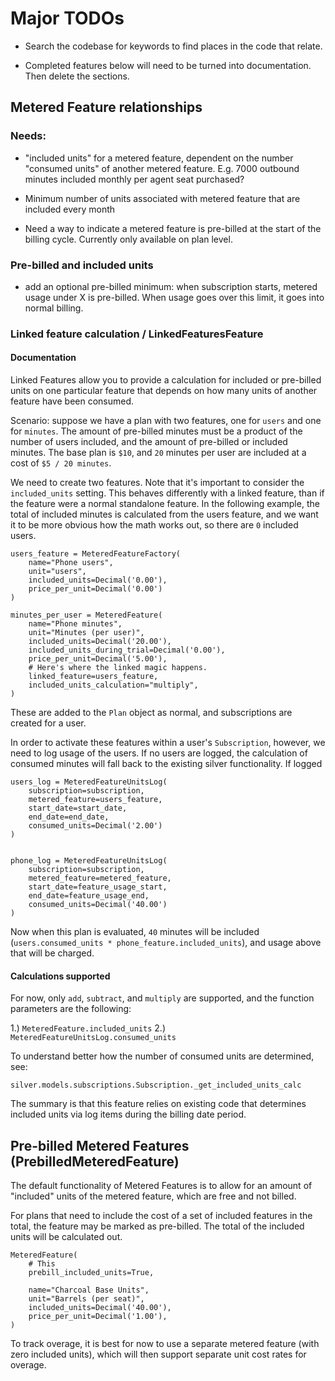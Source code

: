 # Major TODOs

 * Search the codebase for keywords to find places in the code that relate.

 * Completed features below will need to be turned into documentation. Then
   delete the sections.


## Metered Feature relationships

### Needs:

* "included units" for a metered feature, dependent on the number "consumed
  units" of another metered feature. E.g.  7000 outbound minutes included
  monthly per agent seat purchased?

* Minimum number of units associated with metered feature that are included
  every month

* Need a way to indicate a metered feature is pre-billed at the start of the
  billing cycle. Currently only available on plan level.

### Pre-billed and included units

* add an optional pre-billed minimum: when subscription starts, metered usage
  under X is pre-billed. When usage goes over this limit, it goes into normal
  billing.

### Linked feature calculation / LinkedFeaturesFeature

#### Documentation

Linked Features allow you to provide a calculation for included or pre-billed
units on one particular feature that depends on how many units of another
feature have been consumed.

Scenario: suppose we have a plan with two features, one for `users` and one for
`minutes`. The amount of pre-billed minutes must be a product of the number of
users included, and the amount of pre-billed or included minutes. The base plan
is `$10`, and `20` minutes per user are included at a cost of `$5 / 20 minutes`.

We need to create two features. Note that it's important to consider the
`included_units` setting. This behaves differently with a linked feature, than
if the feature were a normal standalone feature. In the following example, the
total of included minutes is calculated from the users feature, and we want
it to be more obvious how the math works out, so there are `0` included
users.

    users_feature = MeteredFeatureFactory(
        name="Phone users",
        unit="users",
        included_units=Decimal('0.00'),
        price_per_unit=Decimal('0.00')
    )

    minutes_per_user = MeteredFeature(
        name="Phone minutes",
        unit="Minutes (per user)",
        included_units=Decimal('20.00'),
        included_units_during_trial=Decimal('0.00'),
        price_per_unit=Decimal('5.00'),
        # Here's where the linked magic happens.
        linked_feature=users_feature,
        included_units_calculation="multiply",
    )

These are added to the `Plan` object as normal, and subscriptions are created
for a user.

In order to activate these features within a user's `Subscription`, however, we
need to log usage of the users. If no users are logged, the calculation of
consumed minutes will fall back to the existing silver functionality. If logged 


    users_log = MeteredFeatureUnitsLog(
        subscription=subscription,
        metered_feature=users_feature,
        start_date=start_date,
        end_date=end_date,
        consumed_units=Decimal('2.00')
    )


    phone_log = MeteredFeatureUnitsLog(
        subscription=subscription,
        metered_feature=metered_feature,
        start_date=feature_usage_start,
        end_date=feature_usage_end,
        consumed_units=Decimal('40.00')
    )

Now when this plan is evaluated, `40` minutes will be included
(`users.consumed_units * phone_feature.included_units`), and usage above that
will be charged.

#### Calculations supported

For now, only `add`, `subtract`, and `multiply` are supported, and the function
parameters are the following:

 1.) `MeteredFeature.included_units`
 2.) `MeteredFeatureUnitsLog.consumed_units`

To understand better how the number of consumed units are determined, see:

    silver.models.subscriptions.Subscription._get_included_units_calc

The summary is that this feature relies on existing code that determines
included units via log items during the billing date period.

## Pre-billed Metered Features (PrebilledMeteredFeature)

The default functionality of Metered Features is to allow for an amount of
"included" units of the metered feature, which are free and not billed.

For plans that need to include the cost of a set of included features in the
total, the feature may be marked as pre-billed. The total of the included units
will be calculated out.

    MeteredFeature(
        # This
        prebill_included_units=True,
        
        name="Charcoal Base Units",
        unit="Barrels (per seat)",
        included_units=Decimal('40.00'),
        price_per_unit=Decimal('1.00'),
    )

To track overage, it is best for now to use a separate metered feature (with
zero included units), which will then support separate unit cost rates for
overage.
